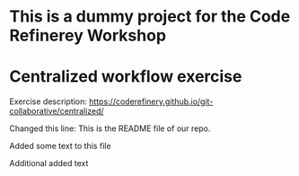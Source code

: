# This is a dummy project for the Code Refinerey Workshop


# Centralized workflow exercise

Exercise description: https://coderefinery.github.io/git-collaborative/centralized/

Changed this line: This is the README file of our repo.

Added some text to this file

Additional added text
